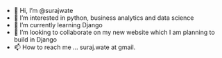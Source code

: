 - 👋 Hi, I’m @surajwate
- 👀 I’m interested in python, business analytics and data science
- 🌱 I’m currently learning Django
- 💞️ I’m looking to collaborate on my new website which I am planning to build in Django
- 📫 How to reach me ... suraj.wate at gmail.

<!---
surajwate/surajwate is a ✨ special ✨ repository because its `README.md` (this file) appears on your GitHub profile.
You can click the Preview link to take a look at your changes.
--->
